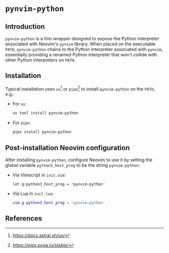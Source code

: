 # `pynvim-python`

## Introduction

`pynvim-python` is a thin wrapper designed to expose the Python interpreter
associated with Neovim's `pynvim` library. When placed on the executable `PATH`,
`pynvim-python` chains to the Python interpreter associated with `pynvim`,
essentially providing a renamed Python interpreter that won't collide with other
Python interpreters on `PATH`.

## Installation

Typical installation uses `uv`[^1] or `pipx`[^2] to install `pynvim-python` on
the `PATH`, e.g.:

- For `uv`:

  ```sh
  uv tool install pynvim-python
  ```

- For `pipx`:

  ```sh
  pipx install pynvim-python
  ```

## Post-installation Neovim configuration

After installing `pynvim-python`, configure Neovim to use it by setting the
global variable `python3_host_prog` to be the string `pynvim-python`:

- Via Vimscript in `init.vim`:

  ```vim
  let g:python3_host_prog = 'pynvim-python'
  ```

- Via Lua in `init.lua`:

  ```lua
  vim.g.python3_host_prog = 'pynvim-python'
  ```

## References

[^1]: https://docs.astral.sh/uv/
[^2]: https://pipx.pypa.io/stable/
